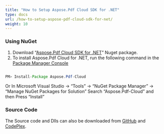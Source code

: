 ```yaml
---
title: "How to Setup Aspose.Pdf Cloud SDK for .NET"
type: docs
url: /how-to-setup-aspose-pdf-cloud-sdk-for-net/
weight: 10
---
```


### **Using NuGet**
1. Download “[Aspose.Pdf Cloud SDK for .NET](https://www.nuget.org/packages/Aspose.Pdf-Cloud)” Nuget package.
1. To install Aspose.Pdf Cloud for .NET, run the following command in the [Package Manager Console](http://docs.nuget.org/docs/start-here/using-the-package-manager-console) 

```java

PM> Install-Package Aspose.Pdf-Cloud

```

Or In Microsoft Visual Studio -> “Tools” -> “NuGet Package Manager” -> “Manage NuGet Packages for Solution” Search “Aspose.Pdf-Cloud” and then Press “Install”
### **Source Code**
The Source code and Dlls can also be downloaded from [GitHub](https://github.com/aspose-pdf/Aspose.Pdf-for-Cloud/releases/tag/Aspose.Pdf_Cloud_SDK_For_.NET_v1_0_0) and [CodePlex](https://asposepdfcloud.codeplex.com/releases/view/619455).
